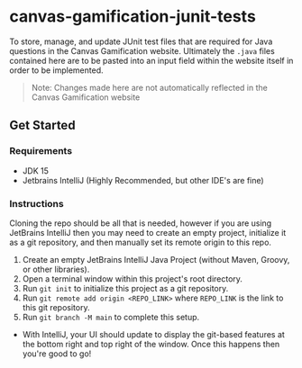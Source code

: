 # canvas-gamification-junit-tests
To store, manage, and update JUnit test files that are required for Java questions in the Canvas Gamification website. Ultimately the `.java` files contained here are to be pasted into an input field within the website itself in order to be implemented.

> Note: Changes made here are not automatically reflected in the Canvas Gamification website

## Get Started
### Requirements
- JDK 15
- Jetbrains IntelliJ (Highly Recommended, but other IDE's are fine)

### Instructions
Cloning the repo should be all that is needed, however if you are using JetBrains IntelliJ then you may need to create an empty project, initialize it as a git repository, and then manually set its remote origin to this repo.
1. Create an empty JetBrains IntelliJ Java Project (without Maven, Groovy, or other libraries).
2. Open a terminal window within this project's root directory.
3. Run `git init` to initialize this project as a git repository.
4. Run `git remote add origin <REPO_LINK>` where `REPO_LINK` is the link to this git repository.
5. Run `git branch -M main` to complete this setup.
- With IntelliJ, your UI should update to display the git-based features at the bottom right and top right of the window. Once this happens then you're good to go!
